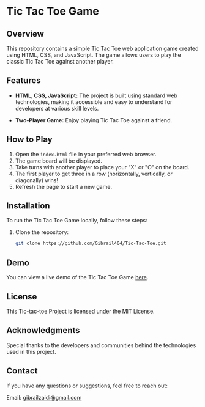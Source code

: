 # Tic Tac Toe Game

## Overview

This repository contains a simple Tic Tac Toe web application game created using HTML, CSS, and JavaScript. The game allows users to play the classic Tic Tac Toe against another player.

## Features

- **HTML, CSS, JavaScript:** The project is built using standard web technologies, making it accessible and easy to understand for developers at various skill levels.

- **Two-Player Game:** Enjoy playing Tic Tac Toe against a friend.

## How to Play

1. Open the `index.html` file in your preferred web browser.
2. The game board will be displayed.
3. Take turns with another player to place your "X" or "O" on the board.
4. The first player to get three in a row (horizontally, vertically, or diagonally) wins!
5. Refresh the page to start a new game.

## Installation

To run the Tic Tac Toe Game locally, follow these steps:

1. Clone the repository:

   ```bash
   git clone https://github.com/Gibrail404/Tic-Tac-Toe.git

## Demo
You can view a live demo of the Tic Tac Toe Game [here](https://gibrail404.github.io/Tic-Tac-Toe/).

## License

This Tic-tac-toe Project is licensed under the MIT License.

## Acknowledgments

Special thanks to the developers and communities behind the technologies used in this project.

## Contact

If you have any questions or suggestions, feel free to reach out:

Email: gibrailzaidi@gmail.com

